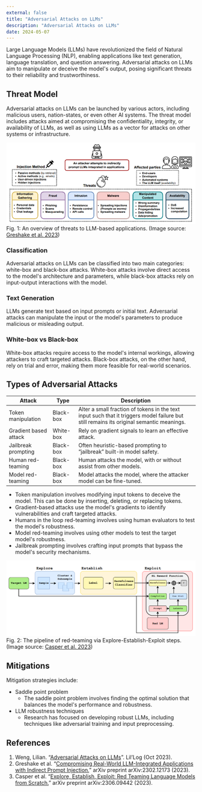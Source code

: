 ```yaml
---
external: false
title: "Adversarial Attacks on LLMs"
description: "Adversarial Attacks on LLMs"
date: 2024-05-07
---
```


Large Language Models (LLMs) have revolutionized the field of Natural Language Processing (NLP), enabling applications like text generation, language translation, and question answering. Adversarial attacks on LLMs aim to manipulate or deceive the model's output, posing significant threats to their reliability and trustworthiness.

## Threat Model

Adversarial attacks on LLMs can be launched by various actors, including malicious users, nation-states, or even other AI systems. The threat model includes attacks aimed at compromising the confidentiality, integrity, or availability of LLMs, as well as using LLMs as a vector for attacks on other systems or infrastructure.

![llm threat model](/content/blog/blog-images/llm-threat-model.png)
Fig. 1: An overview of threats to LLM-based applications. (Image source: [Greshake et al. 2023](https://arxiv.org/abs/2302.12173))

### Classification

Adversarial attacks on LLMs can be classified into two main categories: white-box and black-box attacks. White-box attacks involve direct access to the model's architecture and parameters, while black-box attacks rely on input-output interactions with the model.

### Text Generation

LLMs generate text based on input prompts or initial text. Adversarial attacks can manipulate the input or the model's parameters to produce malicious or misleading output.

### White-box vs Black-box

White-box attacks require access to the model's internal workings, allowing attackers to craft targeted attacks. Black-box attacks, on the other hand, rely on trial and error, making them more feasible for real-world scenarios.

## Types of Adversarial Attacks

| Attack                | Type      | Description                                                                                  |
|-----------------------|-----------|----------------------------------------------------------------------------------------------|
| Token manipulation    | Black-box | Alter a small fraction of tokens in the text input such that it triggers model failure but still remains its original semantic meanings. |
| Gradient based attack | White-box | Rely on gradient signals to learn an effective attack.                                       |
| Jailbreak prompting   | Black-box | Often heuristic-based prompting to “jailbreak” built-in model safety.                          |
| Human red-teaming     | Black-box | Human attacks the model, with or without assist from other models.                            |
| Model red-teaming     | Black-box | Model attacks the model, where the attacker model can be fine-tuned.                         |


- Token manipulation involves modifying input tokens to deceive the model. This can be done by inserting, deleting, or replacing tokens.
- Gradient-based attacks use the model's gradients to identify vulnerabilities and craft targeted attacks.
- Humans in the loop red-teaming involves using human evaluators to test the model's robustness.
- Model red-teaming involves using other models to test the target model's robustness.
- Jailbreak prompting involves crafting input prompts that bypass the model's security mechanisms.

![image info](/content/blog/blog-images/eee-red-teaming.png)
Fig. 2: The pipeline of red-teaming via Explore-Establish-Exploit steps. (Image source: [Casper et al. 2023](https://arxiv.org/abs/2306.09442))

## Mitigations

Mitigation strategies include:
- Saddle point problem
    - The saddle point problem involves finding the optimal solution that balances the model's performance and robustness.
- LLM robustness techniques
    - Research has focused on developing robust LLMs, including techniques like adversarial training and input preprocessing.

## References
1. Weng, Lilian. “[Adversarial Attacks on LLMs](https://lilianweng.github.io/posts/2023-10-25-adv-attack-llm)”. Lil’Log (Oct 2023).
2. Greshake et al. “[Compromising Real-World LLM-Integrated Applications with Indirect Prompt Injection.](https://arxiv.org/abs/2302.12173)” arXiv preprint arXiv:2302.12173 (2023).
3. Casper et al. “[Explore, Establish, Exploit: Red Teaming Language Models from Scratch.](https://arxiv.org/abs/2306.09442)” arXiv preprint arXiv:2306.09442 (2023).